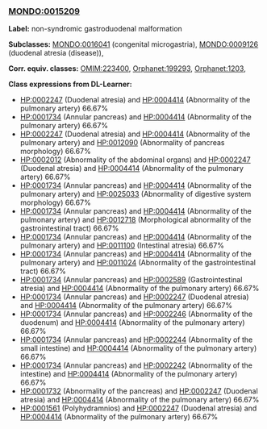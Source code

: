 
### [MONDO:0015209](http://purl.obolibrary.org/obo/MONDO_0015209)
**Label:** non-syndromic gastroduodenal malformation

**Subclasses:** [MONDO:0016041](http://purl.obolibrary.org/obo/MONDO_0016041) (congenital microgastria), [MONDO:0009126](http://purl.obolibrary.org/obo/MONDO_0009126) (duodenal atresia (disease)), 

**Corr. equiv. classes:** [OMIM:223400](http://purl.obolibrary.org/obo/OMIM_223400), [Orphanet:199293](http://www.orpha.net/ORDO/Orphanet_199293), [Orphanet:1203](http://www.orpha.net/ORDO/Orphanet_1203), 

**Class expressions from DL-Learner:**

- [HP:0002247](http://purl.obolibrary.org/obo/HP_0002247) (Duodenal atresia) and [HP:0004414](http://purl.obolibrary.org/obo/HP_0004414) (Abnormality of the pulmonary artery) 66.67%
- [HP:0001734](http://purl.obolibrary.org/obo/HP_0001734) (Annular pancreas) and [HP:0004414](http://purl.obolibrary.org/obo/HP_0004414) (Abnormality of the pulmonary artery) 66.67%
- [HP:0002247](http://purl.obolibrary.org/obo/HP_0002247) (Duodenal atresia) and [HP:0004414](http://purl.obolibrary.org/obo/HP_0004414) (Abnormality of the pulmonary artery) and [HP:0012090](http://purl.obolibrary.org/obo/HP_0012090) (Abnormality of pancreas morphology) 66.67%
- [HP:0002012](http://purl.obolibrary.org/obo/HP_0002012) (Abnormality of the abdominal organs) and [HP:0002247](http://purl.obolibrary.org/obo/HP_0002247) (Duodenal atresia) and [HP:0004414](http://purl.obolibrary.org/obo/HP_0004414) (Abnormality of the pulmonary artery) 66.67%
- [HP:0001734](http://purl.obolibrary.org/obo/HP_0001734) (Annular pancreas) and [HP:0004414](http://purl.obolibrary.org/obo/HP_0004414) (Abnormality of the pulmonary artery) and [HP:0025033](http://purl.obolibrary.org/obo/HP_0025033) (Abnormality of digestive system morphology) 66.67%
- [HP:0001734](http://purl.obolibrary.org/obo/HP_0001734) (Annular pancreas) and [HP:0004414](http://purl.obolibrary.org/obo/HP_0004414) (Abnormality of the pulmonary artery) and [HP:0012718](http://purl.obolibrary.org/obo/HP_0012718) (Morphological abnormality of the gastrointestinal tract) 66.67%
- [HP:0001734](http://purl.obolibrary.org/obo/HP_0001734) (Annular pancreas) and [HP:0004414](http://purl.obolibrary.org/obo/HP_0004414) (Abnormality of the pulmonary artery) and [HP:0011100](http://purl.obolibrary.org/obo/HP_0011100) (Intestinal atresia) 66.67%
- [HP:0001734](http://purl.obolibrary.org/obo/HP_0001734) (Annular pancreas) and [HP:0004414](http://purl.obolibrary.org/obo/HP_0004414) (Abnormality of the pulmonary artery) and [HP:0011024](http://purl.obolibrary.org/obo/HP_0011024) (Abnormality of the gastrointestinal tract) 66.67%
- [HP:0001734](http://purl.obolibrary.org/obo/HP_0001734) (Annular pancreas) and [HP:0002589](http://purl.obolibrary.org/obo/HP_0002589) (Gastrointestinal atresia) and [HP:0004414](http://purl.obolibrary.org/obo/HP_0004414) (Abnormality of the pulmonary artery) 66.67%
- [HP:0001734](http://purl.obolibrary.org/obo/HP_0001734) (Annular pancreas) and [HP:0002247](http://purl.obolibrary.org/obo/HP_0002247) (Duodenal atresia) and [HP:0004414](http://purl.obolibrary.org/obo/HP_0004414) (Abnormality of the pulmonary artery) 66.67%
- [HP:0001734](http://purl.obolibrary.org/obo/HP_0001734) (Annular pancreas) and [HP:0002246](http://purl.obolibrary.org/obo/HP_0002246) (Abnormality of the duodenum) and [HP:0004414](http://purl.obolibrary.org/obo/HP_0004414) (Abnormality of the pulmonary artery) 66.67%
- [HP:0001734](http://purl.obolibrary.org/obo/HP_0001734) (Annular pancreas) and [HP:0002244](http://purl.obolibrary.org/obo/HP_0002244) (Abnormality of the small intestine) and [HP:0004414](http://purl.obolibrary.org/obo/HP_0004414) (Abnormality of the pulmonary artery) 66.67%
- [HP:0001734](http://purl.obolibrary.org/obo/HP_0001734) (Annular pancreas) and [HP:0002242](http://purl.obolibrary.org/obo/HP_0002242) (Abnormality of the intestine) and [HP:0004414](http://purl.obolibrary.org/obo/HP_0004414) (Abnormality of the pulmonary artery) 66.67%
- [HP:0001732](http://purl.obolibrary.org/obo/HP_0001732) (Abnormality of the pancreas) and [HP:0002247](http://purl.obolibrary.org/obo/HP_0002247) (Duodenal atresia) and [HP:0004414](http://purl.obolibrary.org/obo/HP_0004414) (Abnormality of the pulmonary artery) 66.67%
- [HP:0001561](http://purl.obolibrary.org/obo/HP_0001561) (Polyhydramnios) and [HP:0002247](http://purl.obolibrary.org/obo/HP_0002247) (Duodenal atresia) and [HP:0004414](http://purl.obolibrary.org/obo/HP_0004414) (Abnormality of the pulmonary artery) 66.67%


